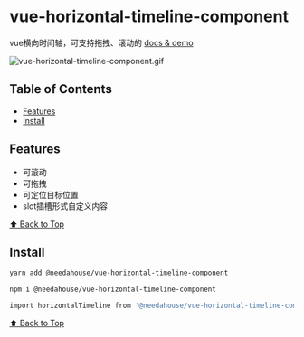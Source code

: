 # vue-horizontal-timeline-component


vue横向时间轴，可支持拖拽、滚动的 [docs & demo](https://wangguangyou.github.io/vue-horizontal-timeline-component/)

![vue-horizontal-timeline-component.gif](https://i.loli.net/2020/02/03/WyCkt1xTQMPq7NU.gif)

## Table of Contents

- [Features](#features)
- [Install](#install)


## Features

- 可滚动
- 可拖拽
- 可定位目标位置
- slot插槽形式自定义内容

[⬆ Back to Top](#table-of-contents)

## Install

```sh
yarn add @needahouse/vue-horizontal-timeline-component

npm i @needahouse/vue-horizontal-timeline-component

import horizontalTimeline from '@needahouse/vue-horizontal-timeline-component'
```
[⬆ Back to Top](#table-of-contents)
